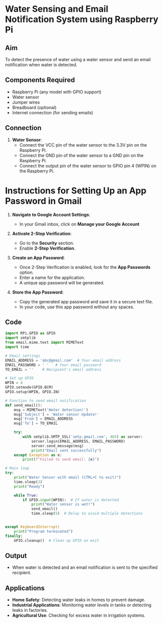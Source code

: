 # Water Sensing and Email Notification System using Raspberry Pi

## Aim
To detect the presence of water using a water sensor and send an email notification when water is detected.

## Components Required
- Raspberry Pi (any model with GPIO support)
- Water sensor
- Jumper wires
- Breadboard (optional)
- Internet connection (for sending emails)
  
## Connection
1. **Water Sensor**:
   - Connect the VCC pin of the water sensor to the 3.3V pin on the Raspberry Pi.
   - Connect the GND pin of the water sensor to a GND pin on the Raspberry Pi.
   - Connect the output pin of the water sensor to GPIO pin 4 (WPIN) on the Raspberry Pi.

# Instructions for Setting Up an App Password in Gmail

1. **Navigate to Google Account Settings**:
   - In your Gmail inbox, click on **Manage your Google Account** 

2. **Activate 2-Step Verification**:
   - Go to the **Security** section.
   - Enable **2-Step Verification**.

3. **Create an App Password**:
   - Once 2-Step Verification is enabled, look for the **App Passwords** option.
   - Enter a name for the application.
   - A unique app password will be generated.

4. **Store the App Password**:
   - Copy the generated app password and save it in a secure text file.
   - In your code, use this app password without any spaces.

## Code
```python
import RPi.GPIO as GPIO
import smtplib
from email.mime.text import MIMEText
import time

# Email settings
EMAIL_ADDRESS = 'abc@gmail.com'  # Your email address
EMAIL_PASSWORD = ' '   # Your email password
TO_EMAIL = ''    # Recipient's email address

# Set up GPIO
WPIN = 4  
GPIO.setmode(GPIO.BCM)
GPIO.setup(WPIN, GPIO.IN)

# Function to send email notification
def send_email():
    msg = MIMEText('Water detection!')
    msg['Subject'] = 'Water sensor Update!'
    msg['From'] = EMAIL_ADDRESS
    msg['To'] = TO_EMAIL

    try:
        with smtplib.SMTP_SSL('smtp.gmail.com', 465) as server:
            server.login(EMAIL_ADDRESS, EMAIL_PASSWORD)
            server.send_message(msg)
            print("Email sent successfully")
    except Exception as e:
        print(f"Failed to send email: {e}")

# Main loop
try:
    print("Water Sensor with email (CTRL+C to exit)")
    time.sleep(2)  
    print("Ready")

    while True:
        if GPIO.input(WPIN):  # If water is detected
            print("Water sensor is wet!")
            send_email()
            time.sleep(5)  # Delay to avoid multiple detections
            

except KeyboardInterrupt:
    print("Program terminated")
finally:
    GPIO.cleanup()  # Clean up GPIO on exit
```

## Output
- When water is detected and an email notification is sent to the specified recipient.

## Applications
- **Home Safety**: Detecting water leaks in homes to prevent damage.
- **Industrial Applications**: Monitoring water levels in tanks or detecting leaks in factories.
- **Agricultural Use**: Checking for excess water in irrigation systems.
